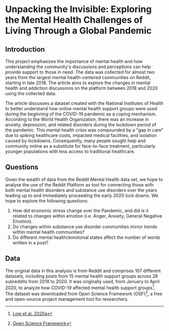 # Unpacking the Invisible: Exploring the Mental Health Challenges of Living Through a Global Pandemic  

## Introduction  
This project emphasizes the importance of mental health and how understanding the community's discussions and perceptions can help provide support to those in need. The data was collected for almost two years from the largest mental health-centered communities on Reddit, starting in late 2018. The article aims to explore the changes in mental health and addiction discussions on the platform between 2018 and 2020 using the collected data.

The article discusses a dataset created with the National Institutes of Health to better understand how online mental health support groups were used during the beginning of the COVID-19 pandemic as a coping mechanism. According to the World Health Organization, there was an increase in anxiety, depression, and related disorders during the lockdown period of the pandemic. This mental health crisis was compounded by a "gap in care" due to spiking healthcare costs, impacted medical facilities, and isolation caused by lockdowns. Consequently, many people sought help and community online as a substitute for face-to-face treatment, particularly younger populations with less access to traditional healthcare.  

## Questions  
Given the wealth of data from the Reddit Mental Health data set, we hope to analyse the use of the Reddit Platform as tool for connecting those with both mental health disorders and substance use disorders over the years leading up to and immediately proceeding the early 2020 lock downs. We hope to explore the following questions:
 1. How did economic stress change over the Pandemic, and did is it related to changes within emotion (i.e. Anger, Anxiety, General Negative Emotion).
 2. Do changes within substance use disorder communities mirror trends within mental health communities?
 3. Do different mental health/emotional states affect the number of words written in a post?  

## Data  
The original data in this analysis is from Reddit and comprises 107 different datasets, including posts from 15 mental health support groups across 28 subreddits from 2018 to 2020. It was originally used, from January to April 2020, to analyze how COVID-19 affected mental health support groups[^1]. The dataset was downloaded from Open Science Framework (OSF)[^2], a free and open-source project management tool for researchers.

[^1]: [Low et al. 2020a](https://www.who.int/news/item/02-03-2022-covid-19-pandemic-triggers-25-increase-in-prevalence-of-anxiety-and-depression-worldwide)
[^2]: [Open Science Framework](https://osf.io/7peyq/)